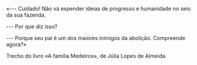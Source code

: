 «--- Cuidado! Não vá expender ideias de progresso e humanidade no seio da sua fazenda. 

--- Por que diz isso?

--- Porque seu pai é um dos maiores inimigos da abolição. Compreende agora?»


Trecho do livro «A família Medeiros», de Júlia Lopes de Almeida.
